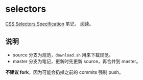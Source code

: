 # selectors

[CSS Selectors Specification](https://drafts.csswg.org/selectors/) 笔记，
[阅读](https://ynotes.github.io/selectors/)。

## 说明

- source 分支为规范，`download.sh` 用来下载规范。
- master 分支为笔记，更新时先更新 source，再合并到 master。

**不建议 fork**，因为可能会扔掉之前的 commits 强制 push。
